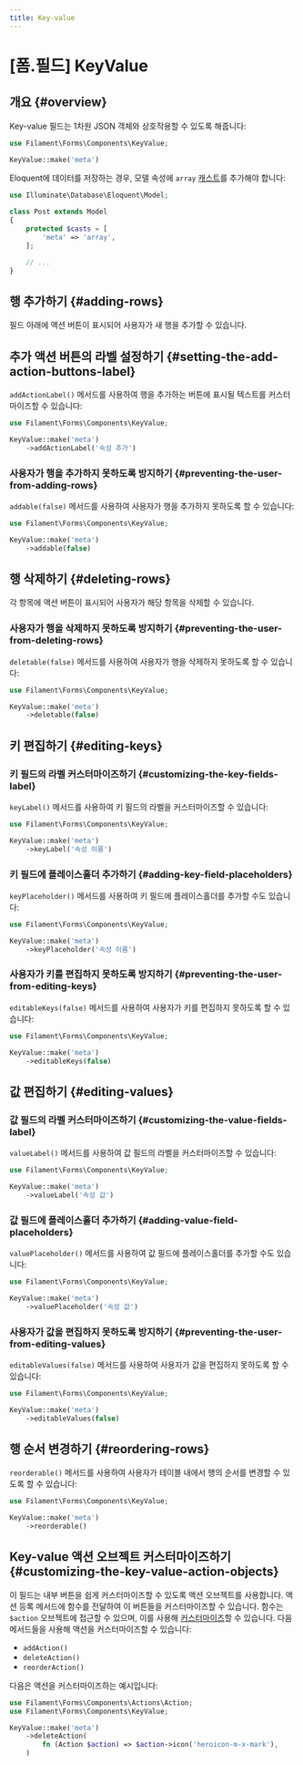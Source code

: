 ```yaml
---
title: Key-value
---
```

# [폼.필드] KeyValue

## 개요 {#overview}

Key-value 필드는 1차원 JSON 객체와 상호작용할 수 있도록 해줍니다:

```php
use Filament\Forms\Components\KeyValue;

KeyValue::make('meta')
```

<AutoScreenshot name="forms/fields/key-value/simple" alt="Key-value" version="3.x" />

Eloquent에 데이터를 저장하는 경우, 모델 속성에 `array` [캐스트](/laravel/12.x/eloquent-mutators#array-and-json-casting)를 추가해야 합니다:

```php
use Illuminate\Database\Eloquent\Model;

class Post extends Model
{
    protected $casts = [
        'meta' => 'array',
    ];

    // ...
}
```

## 행 추가하기 {#adding-rows}

필드 아래에 액션 버튼이 표시되어 사용자가 새 행을 추가할 수 있습니다.

## 추가 액션 버튼의 라벨 설정하기 {#setting-the-add-action-buttons-label}

`addActionLabel()` 메서드를 사용하여 행을 추가하는 버튼에 표시될 텍스트를 커스터마이즈할 수 있습니다:

```php
use Filament\Forms\Components\KeyValue;

KeyValue::make('meta')
    ->addActionLabel('속성 추가')
```

### 사용자가 행을 추가하지 못하도록 방지하기 {#preventing-the-user-from-adding-rows}

`addable(false)` 메서드를 사용하여 사용자가 행을 추가하지 못하도록 할 수 있습니다:

```php
use Filament\Forms\Components\KeyValue;

KeyValue::make('meta')
    ->addable(false)
```

## 행 삭제하기 {#deleting-rows}

각 항목에 액션 버튼이 표시되어 사용자가 해당 항목을 삭제할 수 있습니다.

### 사용자가 행을 삭제하지 못하도록 방지하기 {#preventing-the-user-from-deleting-rows}

`deletable(false)` 메서드를 사용하여 사용자가 행을 삭제하지 못하도록 할 수 있습니다:

```php
use Filament\Forms\Components\KeyValue;

KeyValue::make('meta')
    ->deletable(false)
```

## 키 편집하기 {#editing-keys}

### 키 필드의 라벨 커스터마이즈하기 {#customizing-the-key-fields-label}

`keyLabel()` 메서드를 사용하여 키 필드의 라벨을 커스터마이즈할 수 있습니다:

```php
use Filament\Forms\Components\KeyValue;

KeyValue::make('meta')
    ->keyLabel('속성 이름')
```

### 키 필드에 플레이스홀더 추가하기 {#adding-key-field-placeholders}

`keyPlaceholder()` 메서드를 사용하여 키 필드에 플레이스홀더를 추가할 수도 있습니다:

```php
use Filament\Forms\Components\KeyValue;

KeyValue::make('meta')
    ->keyPlaceholder('속성 이름')
```

### 사용자가 키를 편집하지 못하도록 방지하기 {#preventing-the-user-from-editing-keys}

`editableKeys(false)` 메서드를 사용하여 사용자가 키를 편집하지 못하도록 할 수 있습니다:

```php
use Filament\Forms\Components\KeyValue;

KeyValue::make('meta')
    ->editableKeys(false)
```

## 값 편집하기 {#editing-values}

### 값 필드의 라벨 커스터마이즈하기 {#customizing-the-value-fields-label}

`valueLabel()` 메서드를 사용하여 값 필드의 라벨을 커스터마이즈할 수 있습니다:

```php
use Filament\Forms\Components\KeyValue;

KeyValue::make('meta')
    ->valueLabel('속성 값')
```

### 값 필드에 플레이스홀더 추가하기 {#adding-value-field-placeholders}

`valuePlaceholder()` 메서드를 사용하여 값 필드에 플레이스홀더를 추가할 수도 있습니다:

```php
use Filament\Forms\Components\KeyValue;

KeyValue::make('meta')
    ->valuePlaceholder('속성 값')
```

### 사용자가 값을 편집하지 못하도록 방지하기 {#preventing-the-user-from-editing-values}

`editableValues(false)` 메서드를 사용하여 사용자가 값을 편집하지 못하도록 할 수 있습니다:

```php
use Filament\Forms\Components\KeyValue;

KeyValue::make('meta')
    ->editableValues(false)
```

## 행 순서 변경하기 {#reordering-rows}

`reorderable()` 메서드를 사용하여 사용자가 테이블 내에서 행의 순서를 변경할 수 있도록 할 수 있습니다:

```php
use Filament\Forms\Components\KeyValue;

KeyValue::make('meta')
    ->reorderable()
```

<AutoScreenshot name="forms/fields/key-value/reorderable" alt="Key-value with reorderable rows" version="3.x" />

## Key-value 액션 오브젝트 커스터마이즈하기 {#customizing-the-key-value-action-objects}

이 필드는 내부 버튼을 쉽게 커스터마이즈할 수 있도록 액션 오브젝트를 사용합니다. 액션 등록 메서드에 함수를 전달하여 이 버튼들을 커스터마이즈할 수 있습니다. 함수는 `$action` 오브젝트에 접근할 수 있으며, 이를 사용해 [커스터마이즈](../../actions/trigger-button)할 수 있습니다. 다음 메서드들을 사용해 액션을 커스터마이즈할 수 있습니다:

- `addAction()`
- `deleteAction()`
- `reorderAction()`

다음은 액션을 커스터마이즈하는 예시입니다:

```php
use Filament\Forms\Components\Actions\Action;
use Filament\Forms\Components\KeyValue;

KeyValue::make('meta')
    ->deleteAction(
        fn (Action $action) => $action->icon('heroicon-m-x-mark'),
    )
```
